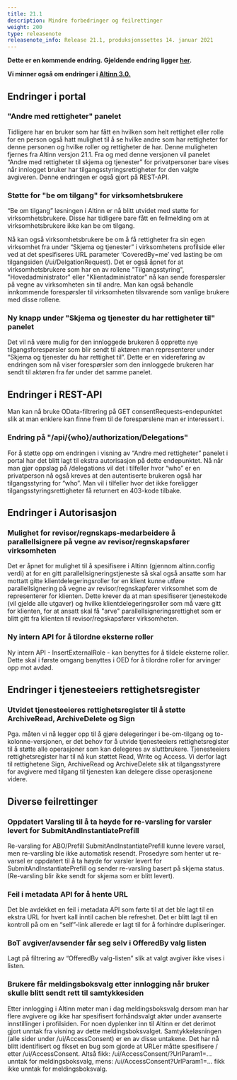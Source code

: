 ```yaml
---
title: 21.1
description: Mindre forbedringer og feilrettinger
weight: 200
type: releasenote
releasenote_info: Release 21.1, produksjonssettes 14. januar 2021
---
```


**Dette er en kommende endring. Gjeldende endring ligger [her](../../2020/20-12).**

**Vi minner også om endringer i [Altinn 3.0.](https://github.com/Altinn/altinn-studio/releases)**

## Endringer i portal

### "Andre med rettigheter" panelet
Tidligere har en bruker som har fått en hvilken som helt rettighet eller rolle for en person også hatt mulighet til å se hvilke andre som har rettigheter for denne personen og hvilke roller og rettigheter de har.
Denne muligheten fjernes fra Altinn versjon 21.1. Fra og med denne versjonen vil panelet “Andre med rettigheter til skjema og tjenester” for privatpersoner bare vises når innlogget bruker har tilgangsstyringsrettigheter for den valgte avgiveren. Denne endringen er også gjort på REST-API.

### Støtte for "be om tilgang" for virksomhetsbrukere

“Be om tilgang” løsningen i Altinn er nå blitt utvidet med støtte for virksomhetsbrukere. Disse har tidligere bare fått en feilmelding om at virksomhetsbrukere ikke kan be om tilgang.

Nå kan også virksomhetsbrukere be om å få rettigheter fra sin egen virksomhet fra under “Skjema og tjenester” i virksomhetens profilside eller ved at det spesifiseres URL parameter ‘CoveredBy=me’ ved lasting be om tilgangsiden (/ui/DelgationRequest).
Det er også åpnet for at virksomhetsbrukere som har en av rollene "Tilgangsstyring", "Hovedadministrator" eller "Klientadministrator" nå kan sende forespørsler på vegne av virksomheten sin til andre. Man kan også behandle innkommende forespørsler til virksomheten tilsvarende som vanlige brukere med disse rollene.

### Ny knapp under "Skjema og tjenester du har rettigheter til" panelet

Det vil nå være mulig for den innloggede brukeren å opprette nye tilgangsforespørsler som blir sendt til aktøren man representerer under “Skjema og tjenester du har rettighet til”. Dette er en videreføring av endringen som nå viser forespørsler som den innloggede brukeren har sendt til aktøren fra før under det samme panelet.

## Endringer i REST-API

Man kan nå bruke OData-filtrering på GET consentRequests-endepunktet slik at man enklere kan finne frem til de forespørslene man er interessert i.

### Endring på "/api/{who}/authorization/Delegations"

For å støtte opp om endringen i visning av “Andre med rettigheter” panelet i portal har det blitt lagt til ekstra autorisasjon på dette endepunktet. Nå når man gjør oppslag på /delegations vil det i tilfeller hvor “who” er en privatperson nå også kreves at den autentiserte brukeren også har tilgangsstyring for “who”. Man vil i tilfeller hvor det ikke foreligger tilgangsstyringsrettigheter få returnert en 403-kode tilbake.

## Endringer i Autorisasjon

### Mulighet for revisor/regnskaps-medarbeidere å parallellsignere på vegne av revisor/regnskapsfører virksomheten

Det er åpnet for mulighet til å spesifisere i Altinn (gjennom altinn.config verdi) at for en gitt parallellsigneringstjeneste så skal også ansatte som har mottatt gitte klientdelegeringsroller for en klient kunne utføre parallellsignering på vegne av revisor/regnskapfører virksomhet som de representerer for klienten.
Dette krever da at man spesifiserer tjenestekode (vil gjelde alle utgaver) og hvilke klientdelegeringsroller som må være gitt for klienten, for at ansatt skal få "arve" parallellsigneringsrettighet som er blitt gitt fra klienten til revisor/regskapsfører virksomheten.

### Ny intern API for å tilordne eksterne roller

Ny intern API - InsertExternalRole - kan benyttes for å tildele eksterne roller. Dette skal i første omgang benyttes i OED for å tilordne roller for arvinger opp mot avdød.

## Endringer i tjenesteeiers rettighetsregister

### Utvidet tjenesteeieres rettighetsregister til å støtte ArchiveRead, ArchiveDelete og Sign

Pga. måten vi nå legger opp til å gjøre delegeringer i be-om-tilgang og to-kolonne-versjonen, er det behov for å utvide tjenesteeiers rettighetsregister til å støtte alle operasjoner som kan delegeres av sluttbrukere. Tjenesteeiers rettighetsregister har til nå kun støttet Read, Write og Access. Vi derfor lagt til rettighetene Sign, ArchiveRead og ArchiveDelete slik at tilgangsstyrere for avgivere med tilgang til tjenesten kan delegere disse operasjonene videre.

## Diverse feilrettinger

### Oppdatert Varsling til å ta høyde for re-varsling for varsler levert for SubmitAndInstantiatePrefill

Re-varsling for ABO/Prefill SubmitAndInstantiatePrefill kunne levere varsel, men re-varsling ble ikke automatisk resendt. Prosedyre som henter ut re-varsel er oppdatert til å ta høyde for varsler levert for SubmitAndInstantiatePrefill og sender re-varsling basert på skjema status. (Re-varsling blir ikke sendt for skjema som er blitt levert).

### Feil i metadata API for å hente URL

Det ble avdekket en feil i metadata API som førte til at det ble lagt til en ekstra URL for hvert kall inntil cachen ble refreshet. Det er blitt lagt til en kontroll på om en “self”-link allerede er lagt til for å forhindre dupliseringer.

### BoT avgiver/avsender får seg selv i OfferedBy valg listen

Lagt på filtrering av “OfferedBy valg-listen” slik at valgt avgiver ikke vises i listen.

### Brukere får meldingsboksvalg etter innlogging når bruker skulle blitt sendt rett til samtykkesiden

Etter innlogging i Altinn møter man i dag meldingsboksvalg dersom man har flere avgivere og ikke har spesifisert forhåndsvalgt aktør under avanserte innstillinger i profilsiden.
For noen dyplenker inn til Altinn er det derimot gjort unntak fra visning av dette meldingsboksvalget. Samtykkeløsningen (alle sider under /ui/AccessConsent) er en av disse untakene.
Det har nå blitt identifisert og fikset en bug som gjorde at URLer måtte spesifisere / etter /ui/AccessConsent. Altså fikk: /ui/AccessConsent/?UrlParam1=… unntak for meldingsboksvalg, mens: /ui/AccessConsent?UrlParam1=… fikk ikke unntak for meldingsboksvalg.
